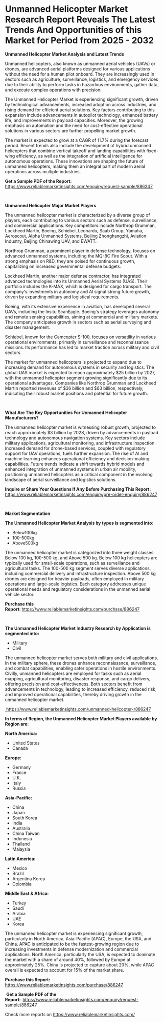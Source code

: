 <p><h1>Unmanned Helicopter Market Research Report Reveals The Latest Trends And Opportunities of this Market for Period from 2025 - 2032</h1></p><p><strong>Unmanned Helicopter Market Analysis and Latest Trends</strong></p>
<p><p>Unmanned helicopters, also known as unmanned aerial vehicles (UAVs) or drones, are advanced aerial platforms designed for various applications without the need for a human pilot onboard. They are increasingly used in sectors such as agriculture, surveillance, logistics, and emergency services due to their ability to perform tasks in hazardous environments, gather data, and execute complex operations with precision.</p><p>The Unmanned Helicopter Market is experiencing significant growth, driven by technological advancements, increased adoption across industries, and rising demand for efficient aerial solutions. Key factors contributing to this expansion include advancements in autopilot technology, enhanced battery life, and improvements in payload capacities. Moreover, the growing emphasis on automation and the need for cost-effective operational solutions in various sectors are further propelling market growth.</p><p>The market is expected to grow at a CAGR of 11.7% during the forecast period. Recent trends also include the development of hybrid unmanned helicopters that combine vertical takeoff and landing capabilities with fixed-wing efficiency, as well as the integration of artificial intelligence for autonomous operations. These innovations are shaping the future of unmanned helicopters, making them an integral part of modern aerial operations across multiple industries.</p></p>
<p><strong>Get a Sample PDF of the Report:&nbsp;</strong> <a href="https://www.reliablemarketinsights.com/enquiry/request-sample/886247?utm_campaign=2456&utm_medium=2&utm_source=Github&utm_content=ia&utm_term=21022025&utm_id=unmanned-helicopter">https://www.reliablemarketinsights.com/enquiry/request-sample/886247</a></p>
<p>&nbsp;</p>
<p><strong>Unmanned Helicopter Major Market Players</strong></p>
<p><p>The unmanned helicopter market is characterized by a diverse group of players, each contributing to various sectors such as defense, surveillance, and commercial applications. Key competitors include Northrop Grumman, Lockheed Martin, Boeing, Schiebel, Leonardo, Saab Group, Yamaha, Aeroscout, Alpha Unmanned Systems, Beijing Zhonghangzhi, Aviation Industry, Beijing Chinawing UAV, and EWATT.</p><p>Northrop Grumman, a prominent player in defense technology, focuses on advanced unmanned systems, including the MQ-8C Fire Scout. With a strong emphasis on R&D, they are poised for continuous growth, capitalizing on increased governmental defense budgets.</p><p>Lockheed Martin, another major defense contractor, has integrated advanced technologies into its Unmanned Aerial Systems (UAS). Their portfolio includes the K-MAX, which is designed for cargo transport. The company's investments in autonomy and AI signal strong future growth, driven by expanding military and logistical requirements.</p><p>Boeing, with its extensive experience in aviation, has developed several UAVs, including the Insitu ScanEagle. Boeing's strategy leverages autonomy and remote sensing capabilities, aiming at commercial and military markets. The company anticipates growth in sectors such as aerial surveying and disaster management.</p><p>Schiebel, known for the Camcopter S-100, focuses on versatility in various operational environments, primarily in surveillance and reconnaissance missions. Its performance has led to market traction across military and civil sectors.</p><p>The market for unmanned helicopters is projected to expand due to increasing demand for autonomous systems in security and logistics. The global UAS market is expected to reach approximately $25 billion by 2027, with the unmanned helicopter segment growing significantly due to its operational advantages. Companies like Northrop Grumman and Lockheed Martin reported revenues of $36 billion and $63 billion, respectively, indicating their robust market positions and potential for future growth.</p></p>
<p>&nbsp;</p>
<p><strong>What Are The Key Opportunities For Unmanned Helicopter Manufacturers?</strong></p>
<p><p>The unmanned helicopter market is witnessing robust growth, projected to reach approximately $3 billion by 2028, driven by advancements in payload technology and autonomous navigation systems. Key sectors include military applications, agricultural monitoring, and infrastructure inspection. Increased demand for drone-based services, coupled with regulatory support for UAV operations, fuels further expansion. The rise of AI and machine learning enhances operational efficiency and decision-making capabilities. Future trends indicate a shift towards hybrid models and enhanced integration of unmanned systems in urban air mobility, positioning unmanned helicopters as a critical component in the evolving landscape of aerial surveillance and logistics solutions.</p></p>
<p><strong>Inquire or Share Your Questions If Any Before Purchasing This Report:</strong> <a href="https://www.reliablemarketinsights.com/enquiry/pre-order-enquiry/886247?utm_campaign=2456&utm_medium=2&utm_source=Github&utm_content=ia&utm_term=21022025&utm_id=unmanned-helicopter">https://www.reliablemarketinsights.com/enquiry/pre-order-enquiry/886247</a></p>
<p>&nbsp;</p>
<p><strong>Market Segmentation</strong></p>
<p><strong>The Unmanned Helicopter Market Analysis by types is segmented into:</strong></p>
<p><ul><li>Below100kg</li><li>100-500kg</li><li>Above500kg</li></ul></p>
<p><p>The unmanned helicopter market is categorized into three weight classes: Below 100 kg, 100-500 kg, and Above 500 kg. Below 100 kg helicopters are typically used for small-scale operations, such as surveillance and agricultural tasks. The 100-500 kg segment serves diverse applications, including commercial delivery and infrastructure inspection. Above 500 kg drones are designed for heavier payloads, often employed in military operations and large-scale logistics. Each category addresses unique operational needs and regulatory considerations in the unmanned aerial vehicle sector.</p></p>
<p><strong>Purchase this Report:&nbsp;</strong><a href="https://www.reliablemarketinsights.com/purchase/886247?utm_campaign=2456&utm_medium=2&utm_source=Github&utm_content=ia&utm_term=21022025&utm_id=unmanned-helicopter">https://www.reliablemarketinsights.com/purchase/886247</a></p>
<p>&nbsp;</p>
<p><strong>The Unmanned Helicopter Market Industry Research by Application is segmented into:</strong></p>
<p><ul><li>Military</li><li>Civil</li></ul></p>
<p><p>The unmanned helicopter market serves both military and civil applications. In the military sphere, these drones enhance reconnaissance, surveillance, and combat capabilities, enabling safer operations in hostile environments. Civilly, unmanned helicopters are employed for tasks such as aerial mapping, agricultural monitoring, disaster response, and cargo delivery, offering precision and cost-effectiveness. Both sectors benefit from advancements in technology, leading to increased efficiency, reduced risk, and improved operational capabilities, thereby driving growth in the unmanned helicopter market.</p></p>
<p><a href="https://www.reliablemarketinsights.com/unmanned-helicopter-r886247?utm_campaign=2456&utm_medium=2&utm_source=Github&utm_content=ia&utm_term=21022025&utm_id=unmanned-helicopter">&nbsp;https://www.reliablemarketinsights.com/unmanned-helicopter-r886247</a></p>
<p><strong>In terms of Region, the Unmanned Helicopter Market Players available by Region are:</strong></p>
<p>
    <p> <strong> North America: </strong>
        <ul>
            <li>United States</li>
            <li>Canada</li>
        </ul>
        </p> 
    <p> <strong> Europe: </strong>
        <ul>
            <li>Germany</li>
            <li>France</li>
            <li>U.K.</li>
            <li>Italy</li>
            <li>Russia</li>
        </ul>
        </p> 
    <p> <strong> Asia-Pacific: </strong>
        <ul>
            <li>China</li>
            <li>Japan</li>
            <li>South Korea</li>
            <li>India</li>
            <li>Australia</li>
            <li>China Taiwan</li>
            <li>Indonesia</li>
            <li>Thailand</li>
            <li>Malaysia</li>
        </ul>
        </p> 
    <p> <strong> Latin America: </strong>
        <ul>
            <li>Mexico</li>
            <li>Brazil</li>
            <li>Argentina Korea</li>
            <li>Colombia</li>
        </ul>
        </p> 
    <p> <strong> Middle East & Africa: </strong>
        <ul>
            <li>Turkey</li>
            <li>Saudi</li>
            <li>Arabia</li>
            <li>UAE</li>
            <li>Korea</li>
        </ul>
    </p>
    </p>
<p><p>The unmanned helicopter market is experiencing significant growth, particularly in North America, Asia-Pacific (APAC), Europe, the USA, and China. APAC is anticipated to be the fastest-growing region due to increasing investments in defense modernization and commercial applications. North America, particularly the USA, is expected to dominate the market with a share of around 40%, followed by Europe at approximately 25%. China is projected to capture about 20%, while APAC overall is expected to account for 15% of the market share.</p></p>
<p><strong>Purchase this Report: </strong><a href="https://www.reliablemarketinsights.com/purchase/886247?utm_campaign=2456&utm_medium=2&utm_source=Github&utm_content=ia&utm_term=21022025&utm_id=unmanned-helicopter">https://www.reliablemarketinsights.com/purchase/886247</a></p>
<p>&nbsp;<strong>Get a Sample PDF of the Report:&nbsp;&nbsp;</strong><a href="https://www.reliablemarketinsights.com/enquiry/request-sample/886247?utm_campaign=2456&utm_medium=2&utm_source=Github&utm_content=ia&utm_term=21022025&utm_id=unmanned-helicopter">https://www.reliablemarketinsights.com/enquiry/request-sample/886247</a></p>
<p><strong></strong></p>
<p>Check more reports on <a href="https://www.reliablemarketinsights.com/?utm_campaign=2456&utm_medium=2&utm_source=Github&utm_content=ia&utm_term=21022025&utm_id=unmanned-helicopter">https://www.reliablemarketinsights.com/</a></p>